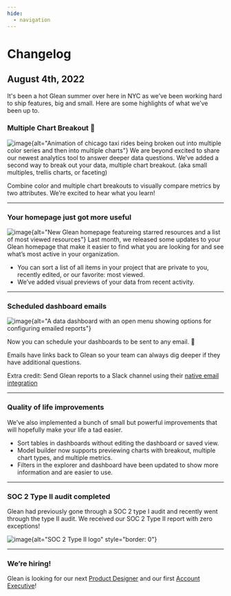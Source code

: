 ```yaml
---
hide:
  - navigation
---
```


# Changelog


## August 4th, 2022

It's been a hot Glean summer over here in NYC as we’ve been working hard to ship features, big and small. Here are some highlights of what we’ve been up to.

### Multiple Chart Breakout 🎉
![image](/assets/product_updates/220803_trellis.gif){alt="Animation of chicago taxi rides being broken out into multiple color series and then into multiple charts"}
We are beyond excited to share our newest analytics tool to answer deeper data questions. We’ve added a second way to break out your data, multiple chart breakout. (aka small multiples, trellis charts, or faceting)

Combine color and multiple chart breakouts to visually compare metrics by two attributes. We’re excited to hear what you learn!

---

### Your homepage just got more useful
![image](/assets/product_updates/220803_homepage.png){alt="New Glean homepage featureing starred resources and a list of most viewed resources"}
Last month, we released some updates to your Glean homepage that make it easier to find what you are looking for and see what’s most active in your organization.
* You can sort a list of all items in your project that are private to you, recently edited, or our favorite: most viewed.
* We’ve added visual previews of your data from recent activity.

---

### Scheduled dashboard emails
![image](/assets/product_updates/220803_dashboard_reports.png){alt="A data dashboard with an open menu showing options for configuring emailed reports"}

Now you can schedule your dashboards to be sent to any email. 🥳

Emails have links back to Glean so your team can always dig deeper if they have additional questions.

Extra credit: Send Glean reports to a Slack channel using their [native email integration](https://nyc.us3.list-manage.com/track/click?u=6300d55bcba31646550d3c1e4&id=06a81c7c2b&e=454d9cfee6)

---

### Quality of life improvements

We’ve also implemented a bunch of small but powerful improvements that will hopefully make your life a tad easier.

* Sort tables in dashboards without editing the dashboard or saved view.
* Model builder now supports previewing charts with breakout, multiple chart types, and multiple metrics.
* Filters in the explorer and dashboard have been updated to show more information and are easier to use.

---

### SOC 2 Type II audit completed

Glean had previously gone through a SOC 2 type I audit and recently went through the type II audit. We received our SOC 2 Type II report with zero exceptions!

![image](/assets/product_updates/220803_soc2.png){alt="SOC 2 Type II logo" style="border: 0"}

---

### We’re hiring!

Glean is looking for our next [Product Designer](https://glean.io/open-roles/product-designer) and our first [Account Executive](https://glean.io/open-roles/account-executive)!
